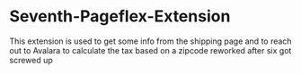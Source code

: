 # Seventh-Pageflex-Extension
This extension is used to get some info from the shipping page and to reach out to Avalara to calculate the tax based on a zipcode reworked after six got screwed up
